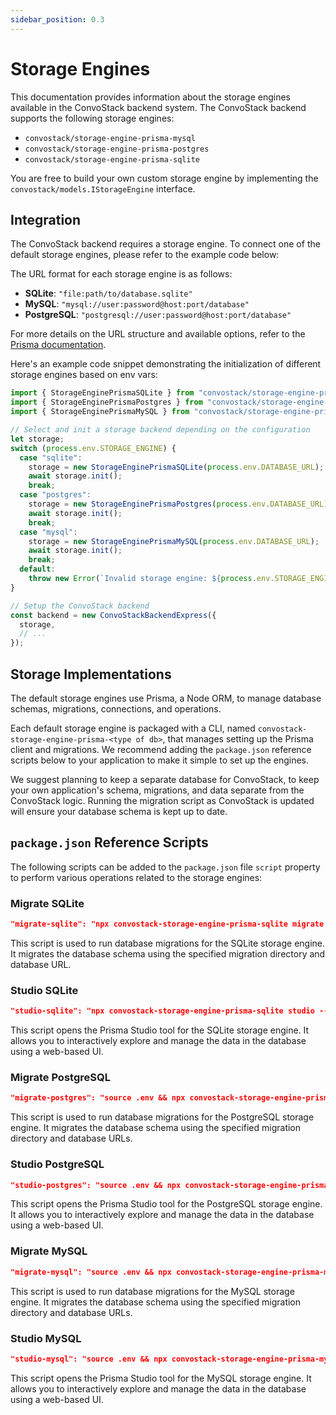 ```yaml
---
sidebar_position: 0.3
---
```


# Storage Engines

This documentation provides information about the storage engines available in the ConvoStack backend system. The
ConvoStack backend supports the following storage engines:

- `convostack/storage-engine-prisma-mysql`
- `convostack/storage-engine-prisma-postgres`
- `convostack/storage-engine-prisma-sqlite`

You are free to build your own custom storage engine by implementing the `convostack/models.IStorageEngine` interface.

## Integration

The ConvoStack backend requires a storage engine. To connect one of the default storage engines, please refer to the
example code below:

The URL format for each storage engine is as follows:

- **SQLite**: `"file:path/to/database.sqlite"`
- **MySQL**: `"mysql://user:password@host:port/database"`
- **PostgreSQL**: `"postgresql://user:password@host:port/database"`

For more details on the URL structure and available options, refer to
the [Prisma documentation](https://www.prisma.io/docs/reference/database-reference/connection-urls).

Here's an example code snippet demonstrating the initialization of different storage engines based on env vars:

```typescript
import { StorageEnginePrismaSQLite } from "convostack/storage-engine-prisma-sqlite";
import { StorageEnginePrismaPostgres } from "convostack/storage-engine-prisma-postgres";
import { StorageEnginePrismaMySQL } from "convostack/storage-engine-prisma-mysql";

// Select and init a storage backend depending on the configuration
let storage;
switch (process.env.STORAGE_ENGINE) {
  case "sqlite":
    storage = new StorageEnginePrismaSQLite(process.env.DATABASE_URL);
    await storage.init();
    break;
  case "postgres":
    storage = new StorageEnginePrismaPostgres(process.env.DATABASE_URL);
    await storage.init();
    break;
  case "mysql":
    storage = new StorageEnginePrismaMySQL(process.env.DATABASE_URL);
    await storage.init();
    break;
  default:
    throw new Error(`Invalid storage engine: ${process.env.STORAGE_ENGINE}`);
}

// Setup the ConvoStack backend
const backend = new ConvoStackBackendExpress({
  storage,
  // ...
});
```

## Storage Implementations

The default storage engines use Prisma, a Node ORM, to manage database schemas, migrations, connections, and operations.

Each default storage engine is packaged with a CLI, named `convostack-storage-engine-prisma-<type of db>`, that manages
setting up the Prisma client and migrations. We recommend adding the `package.json` reference scripts below to your
application to make it simple to set up the engines.

We suggest planning to keep a separate database for ConvoStack, to keep your own application's schema, migrations, and
data separate from the ConvoStack logic. Running the migration script as ConvoStack is updated will ensure your database
schema is kept up to date.

## `package.json` Reference Scripts

The following scripts can be added to the `package.json` file `script` property to perform various operations related to
the storage engines:

### Migrate SQLite

```json
"migrate-sqlite": "npx convostack-storage-engine-prisma-sqlite migrate --dir ./sqlite-storage --db-url \"file:./dev.db\""
```

This script is used to run database migrations for the SQLite storage engine. It migrates the database schema using the
specified migration directory and database URL.

### Studio SQLite

```json
"studio-sqlite": "npx convostack-storage-engine-prisma-sqlite studio --dir ./sqlite-storage --db-url \"file:./dev.db\""
```

This script opens the Prisma Studio tool for the SQLite storage engine. It allows you to interactively explore and
manage the data in the database using a web-based UI.

### Migrate PostgreSQL

```json
"migrate-postgres": "source .env && npx convostack-storage-engine-prisma-postgres migrate --dir ./postgres-storage --db-url \"$DATABASE_URL\" --shadow-db-url \"$SHADOW_DATABASE_URL\""
```

This script is used to run database migrations for the PostgreSQL storage engine. It migrates the database schema using
the specified migration directory and database URLs.

### Studio PostgreSQL

```json
"studio-postgres": "source .env && npx convostack-storage-engine-prisma-postgres studio --dir ./postgres-storage --db-url \"$DATABASE_URL\" --shadow-db-url \"$SHADOW_DATABASE_URL\""
```

This script opens the Prisma Studio tool for the PostgreSQL storage engine. It allows you to interactively explore and
manage the data in the database using a web-based UI.

### Migrate MySQL

```json
"migrate-mysql": "source .env && npx convostack-storage-engine-prisma-mysql migrate --dir ./mysql-storage --db-url \"$DATABASE_URL\" --shadow-db-url \"$SHADOW_DATABASE_URL\""
```

This script is used to run database migrations for the MySQL storage engine. It migrates the database schema using the
specified migration directory and database URLs.

### Studio MySQL

```json
"studio-mysql": "source .env && npx convostack-storage-engine-prisma-mysql studio --dir ./mysql-storage --db-url \"$DATABASE_URL\" --shadow-db-url \"$SHADOW_DATABASE_URL\""
```

This script opens the Prisma Studio tool for the MySQL storage engine. It allows you to interactively explore and manage
the data in the database using a web-based UI.
